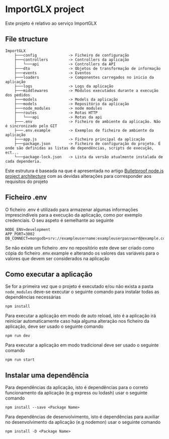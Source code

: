 # ImportGLX project
Este projeto é relativo ao serviço ImportGLX 

## File structure
```
ImportGLX
    ├───config              -> Ficheiro de configuração
    ├───controllers	        -> Controllers da aplicação
    │   └───api             -> Controllers da API
    ├───dto                 -> Objetos de transformação de informação
    ├───events              -> Eventos
    ├───loaders             -> Componentes carregados no inicio da aplicação 
    ├───logs                -> Logs da aplicação
    ├───middlewares         -> Módulos executados durante a execução dos pedidos
    ├───models              -> Models da aplicação
    ├───models              -> Repositório da aplicação
    ├───node_modules        -> node modules
    ├───routes              -> Rotas HTTP
    │   └───api             -> Rotas da api
    ├───.env                -> Ficheiro de ambiente da aplicação. Não é sincronizado pelo GIT
    ├───.env.example        -> Exemplos de ficheiro de ambiente da aplicação
    ├───app.js              -> Ficheiro principal da aplicação
    ├───package.json        -> Ficheiro de configuração do projeto. É onde são definidas as listas de dependências, scripts de execução, ect...
    └───package-lock.json   -> Lista da versão atualmente instalada de cada dependeria.
```
Este estrutura é baseada na que é apresentada no artigo [Bulletproof node.js project architecture](https://dev.to/santypk4/bulletproof-node-js-project-architecture-4epf) com as devidas alterações para corresponder aos requisitos do projeto

## Ficheiro .env
O ficheiro .env é utilizado para armazenar algumas informações imprescindíveis para a execução da aplicação, como por exemplo credenciais. O seu aspeto é semelhante ao seguinte
```
NODE_ENV=development
APP_PORT=3002
DB_CONNECT=mongodb+srv://exampleusername:exampleuserpassword@example.com/dbname
```
Se não existe um ficheiro .env no repositório este deve ser criado como cópia do ficheiro .env.example e alterando os valores das variáveis para o valores que devem ser considerados na aplicação

## Como executar a aplicação
Se for a primeira vez que o projeto é executado e/ou não exista a pasta ```node_modules``` deve-se executar o seguinte comando para instalar todas as dependências necessárias
```
npm install
```

Para executar a aplicação em modo de auto reload, isto é a aplicação irá reiniciar automaticamente caso haja alguma alteração nos ficheiro da aplicação, deve ser usado o seguinte comando
```
npm run dev
```

Para executar a aplicação em modo tradicional deve ser usado o seguinte comando
```
npm run start
```

## Instalar uma dependência
Para dependências da aplicação, isto é dependências para o correto funcionamento da aplicação (e.g express ou lodash) usar o seguinte comando
```
npm install --save <Package Name>
```
Para dependências de desenvolvimento, isto é dependências para auxiliar no desenvolvimento da aplicação (e.g nodemon) usar o seguinte comando
```
npm install -D <Package Name>
```